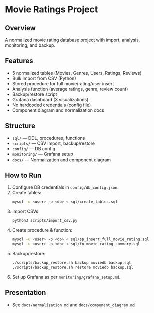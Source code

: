 # Movie Ratings Project

## Overview
A normalized movie rating database project with import, analysis, monitoring, and backup.

## Features
- 5 normalized tables (Movies, Genres, Users, Ratings, Reviews)
- Bulk import from CSV (Python)
- Stored procedure for full movie/rating/user insert
- Analysis function (average ratings, genre, review count)
- Backup/restore script
- Grafana dashboard (3 visualizations)
- No hardcoded credentials (config file)
- Component diagram and normalization docs

## Structure
- `sql/` — DDL, procedures, functions
- `scripts/` — CSV import, backup/restore
- `config/` — DB config
- `monitoring/` — Grafana setup
- `docs/` — Normalization and component diagram

## How to Run
1. Configure DB credentials in `config/db_config.json`.
2. Create tables:  
   ```sh
   mysql -u <user> -p <db> < sql/create_tables.sql
   ```
3. Import CSVs:  
   ```sh
   python3 scripts/import_csv.py
   ```
4. Create procedure & function:  
   ```sh
   mysql -u <user> -p <db> < sql/sp_insert_full_movie_rating.sql
   mysql -u <user> -p <db> < sql/fn_movie_rating_summary.sql
   ```
5. Backup/restore:  
   ```sh
   ./scripts/backup_restore.sh backup moviedb backup.sql
   ./scripts/backup_restore.sh restore moviedb backup.sql
   ```
6. Set up Grafana as per `monitoring/grafana_setup.md`.

## Presentation
- See `docs/normalization.md` and `docs/component_diagram.md`